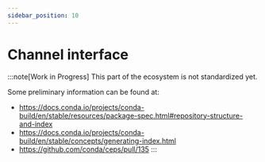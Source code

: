 ```yaml
---
sidebar_position: 10
---
```


# Channel interface

:::note[Work in Progress]
This part of the ecosystem is not standardized yet.

Some preliminary information can be found at:
- https://docs.conda.io/projects/conda-build/en/stable/resources/package-spec.html#repository-structure-and-index
- https://docs.conda.io/projects/conda-build/en/stable/concepts/generating-index.html
- https://github.com/conda/ceps/pull/135
:::
